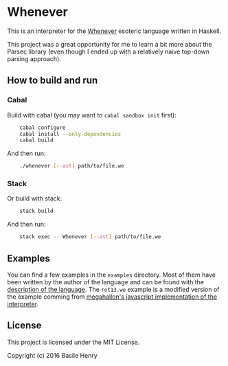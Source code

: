# Whenever

This is an interpreter for the [Whenever](http://www.dangermouse.net/esoteric/whenever.html) esoteric language written in Haskell.

This project was a great opportunity for me to learn a bit more about the Parsec library (even though I ended up with a relatively naive top-down parsing approach).

## How to build and run
### Cabal

Build with cabal (you may want to `cabal sandbox init` first):

```bash
    cabal configure
    cabal install --only-dependencies
    cabal build
```

And then run:

```bash
    ./whenever [--ast] path/to/file.we
```

### Stack

Or build with stack:

```bash
    stack build
```

And then run:

```bash
    stack exec -- Whenever [--ast] path/to/file.we
```

## Examples

You can find a few examples in the `examples` directory. Most of them have been written by the author of the language and can be found with the [description of the language](http://www.dangermouse.net/esoteric/whenever.html). The `rot13.we` example is a modified version of the example comming from [megahallon's javascript implementation of the interpreter](https://github.com/megahallon/whenever).

## License

This project is licensed under the MIT License.

Copyright (c) 2016 Basile Henry